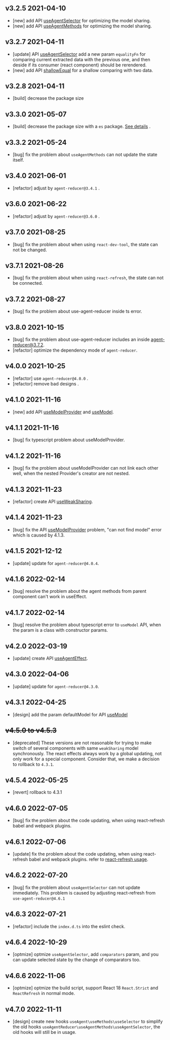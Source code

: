 ## v3.2.5 2021-04-10

* [new] add API [useAgentSelector](/api?id=useagentselector) for optimizing the model sharing.
* [new] add API [useAgentMethods](/api?id=useagentmethods) for optimizing the model sharing.

## v3.2.7 2021-04-11

* [update] API [useAgentSelector](/api?id=useagentselector) add a new param `equalityFn` for comparing current extracted data with the previous one, and then deside if its consumer (react component) should be rerendered.
* [new] add API [shallowEqual](/api?id=shallowequal) for a shallow comparing with two data.

## v3.2.8 2021-04-11

* [build] decrease the package size

## v3.3.0 2021-05-07

* [build] decrease the package size with a `es` package. [See details](/introduction?id=installation) .

## v3.3.2 2021-05-24

* [bug] fix the problem about `useAgentMethods` can not update the state itself.

## v3.4.0 2021-06-01

* [refactor] adjust by `agent-reducer@3.4.1` . 
  
## v3.6.0 2021-06-22

* [refactor] adjust by `agent-reducer@3.6.0` . 

## v3.7.0 2021-08-25

* [bug] fix the problem about when using `react-dev-tool`, the state can not be changed.

## v3.7.1 2021-08-26

* [bug] fix the problem about when using `react-refresh`, the state can not be connected.

## v3.7.2 2021-08-27

* [bug] fix the problem about use-agent-reducer inside ts error.

## v3.8.0 2021-10-15

* [bug] fix the problem about use-agent-reducer includes an inside agent-reducer@3.7.2.
* [refactor] optimize the dependency mode of `agent-reducer`.

## v4.0.0 2021-10-25

* [refactor] use `agent-reducer@4.0.0` .
* [refactor] remove bad designs .

## v4.1.0 2021-11-16

* [new] add API [useModelProvider](/api?id=usemodelprovider) and [useModel](/api?id=usemodel).

## v4.1.1 2021-11-16

* [bug] fix typescript problem about useModelProvider.

## v4.1.2 2021-11-16

* [bug] fix the problem about useModelProvider can not link each other well, when the nested Provider's creator are not nested.

## v4.1.3 2021-11-23

* [refactor] create API [useWeakSharing](/api?id=useweaksharing).

## v4.1.4 2021-11-23

* [bug] fix the API [useModelProvider](/api?id=usemodelprovider) problem, "can not find model" error which is caused by 4.1.3.

## v4.1.5 2021-12-12

* [update] update for `agent-reducer@4.0.4`.

## v4.1.6 2022-02-14

* [bug] resolve the problem about the agent methods from parent component can't work in useEffect.

## v4.1.7 2022-02-14

* [bug] resolve the problem about typescript error to `useModel` API, when the param is a class with constructor params.

## v4.2.0 2022-03-19

* [update] create API [useAgentEffect](/api?id=useagenteffect).

## v4.3.0 2022-04-06

* [update] update for `agent-reducer@4.3.0`.

## v4.3.1 2022-04-25

* [design] add the param defaultModel for API [useModel](/api?id=usemodel)

## ~~v4.5.0 to v4.5.3~~

* [deprecated] These versions are not reasonable for trying to make switch of several components with same `weakSharing` model synchronously. The react effects always work by a global updating, not only work for a special component. Consider that, we make a decision to rollback to `4.3.1`.

## v4.5.4 2022-05-25

* [revert] rollback to 4.3.1

## v4.6.0 2022-07-05

* [bug] fix the problem about the code updating, when using react-refresh babel and webpack plugins. 

## v4.6.1 2022-07-06

* [update] fix the problem about the code updating, when using react-refresh babel and webpack plugins. refer to [react-refresh usage](/introduction?id=react-refresh).

## v4.6.2 2022-07-20

* [bug] fix the problem about `useAgentSelector` can not update immediately. This problem is caused by adjusting react-refresh from `use-agent-reducer@4.6.1`

## v4.6.3 2022-07-21

* [refactor] include the `index.d.ts` into the eslint check. 

## v4.6.4 2022-10-29

* [optmize] optmize `useAgentSelector`, add `comparators` param, and you can update selected state by the change of comparators too.

## v4.6.6 2022-11-06

* [optmize] optmize the build script, support React 18 `React.Strict` and `ReactRefresh` in normal mode.

## v4.7.0 2022-11-11

* [design] create new hooks `useAgent\useMethods\useSelector` to simplify the old hooks `useAgentReducer\useAgentMethods\useAgentSelector`, the old hooks will still be in usage.